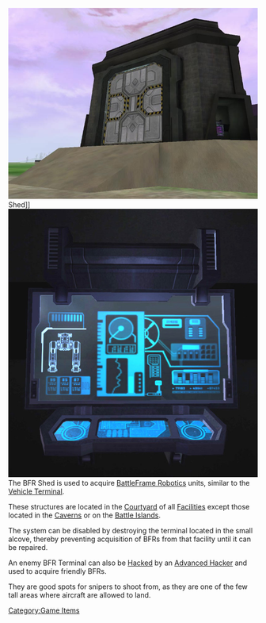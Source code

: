 ![](/images/BFR_Shed.jpg "fig:BFR_Shed.jpg") Shed\]\]
![](/images/BFR_term.jpg "fig:BFR_term.jpg") The BFR Shed is used to acquire
[BattleFrame Robotics](/BattleFrame_Robotics "wikilink") units, similar
to the [Vehicle Terminal](/Vehicle_Terminal "wikilink").

These structures are located in the [Courtyard](/Courtyard "wikilink") of
all [Facilities](/Facilities "wikilink") except those located in the
[Caverns](/Caverns "wikilink") or on the [Battle
Islands](/Battle_Islands "wikilink").

The system can be disabled by destroying the terminal located in the
small alcove, thereby preventing acquisition of BFRs from that facility
until it can be repaired.

An enemy BFR Terminal can also be [Hacked](/Hack "wikilink") by an
[Advanced Hacker](/Advanced_Hacking "wikilink") and used to acquire
friendly BFRs.

They are good spots for snipers to shoot from, as they are one of the
few tall areas where aircraft are allowed to land.

[Category:Game Items](/Category:Game_Items "wikilink")
